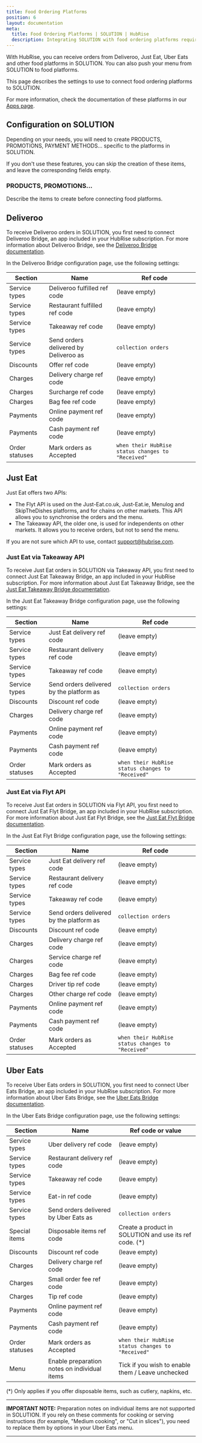 ```yaml
---
title: Food Ordering Platforms
position: 6
layout: documentation
meta:
  title: Food Ordering Platforms | SOLUTION | HubRise
  description: Integrating SOLUTION with food ordering platforms requires you to specify particular ref codes in the configuration page of the delivery platform bridge.
---
```


With HubRise, you can receive orders from Deliveroo, Just Eat, Uber Eats and other food platforms in SOLUTION. You can also push your menu from SOLUTION to food platforms.

This page describes the settings to use to connect food ordering platforms to SOLUTION.

For more information, check the documentation of these platforms in our [Apps page](/apps/food-ordering-platforms).

## Configuration on SOLUTION

Depending on your needs, you will need to create PRODUCTS, PROMOTIONS, PAYMENT METHODS... specific to the platforms in SOLUTION.

If you don't use these features, you can skip the creation of these items, and leave the corresponding fields empty.

### PRODUCTS, PROMOTIONS...

Describe the items to create before connecting food platforms.

## Deliveroo

To receive Deliveroo orders in SOLUTION, you first need to connect Deliveroo Bridge, an app included in your HubRise subscription. For more information about Deliveroo Bridge, see the [Deliveroo Bridge documentation](/apps/deliveroo).

In the Deliveroo Bridge configuration page, use the following settings:

| Section        | Name                                  | Ref code                                          |
| -------------- | ------------------------------------- | ------------------------------------------------- |
| Service types  | Deliveroo fulfilled ref code          | (leave empty)                                     |
| Service types  | Restaurant fulfilled ref code         | (leave empty)                                     |
| Service types  | Takeaway ref code                     | (leave empty)                                     |
| Service types  | Send orders delivered by Deliveroo as | `collection orders`                               |
| Discounts      | Offer ref code                        | (leave empty)                                     |
| Charges        | Delivery charge ref code              | (leave empty)                                     |
| Charges        | Surcharge ref code                    | (leave empty)                                     |
| Charges        | Bag fee ref code                      | (leave empty)                                     |
| Payments       | Online payment ref code               | (leave empty)                                     |
| Payments       | Cash payment ref code                 | (leave empty)                                     |
| Order statuses | Mark orders as Accepted               | `when their HubRise status changes to "Received"` |

## Just Eat

Just Eat offers two APIs:

- The Flyt API is used on the Just-Eat.co.uk, Just-Eat.ie, Menulog and SkipTheDishes platforms, and for chains on other markets. This API allows you to synchronise the orders and the menu.
- The Takeaway API, the older one, is used for independents on other markets. It allows you to receive orders, but not to send the menu.

If you are not sure which API to use, contact support@hubrise.com.

### Just Eat via Takeaway API

To receive Just Eat orders in SOLUTION via Takeaway API, you first need to connect Just Eat Takeaway Bridge, an app included in your HubRise subscription. For more information about Just Eat Takeaway Bridge, see the [Just Eat Takeaway Bridge documentation](/apps/just-eat-takeaway).

In the Just Eat Takeaway Bridge configuration page, use the following settings:

| Section        | Name                                     | Ref code                                          |
| -------------- | ---------------------------------------- | ------------------------------------------------- |
| Service types  | Just Eat delivery ref code               | (leave empty)                                     |
| Service types  | Restaurant delivery ref code             | (leave empty)                                     |
| Service types  | Takeaway ref code                        | (leave empty)                                     |
| Service types  | Send orders delivered by the platform as | `collection orders`                               |
| Discounts      | Discount ref code                        | (leave empty)                                     |
| Charges        | Delivery charge ref code                 | (leave empty)                                     |
| Payments       | Online payment ref code                  | (leave empty)                                     |
| Payments       | Cash payment ref code                    | (leave empty)                                     |
| Order statuses | Mark orders as Accepted                  | `when their HubRise status changes to "Received"` |

### Just Eat via Flyt API

To receive Just Eat orders in SOLUTION via Flyt API, you first need to connect Just Eat Flyt Bridge, an app included in your HubRise subscription. For more information about Just Eat Flyt Bridge, see the [Just Eat Flyt Bridge documentation](/apps/just-eat-flyt).

In the Just Eat Flyt Bridge configuration page, use the following settings:

| Section        | Name                                     | Ref code                                          |
| -------------- | ---------------------------------------- | ------------------------------------------------- |
| Service types  | Just Eat delivery ref code               | (leave empty)                                     |
| Service types  | Restaurant delivery ref code             | (leave empty)                                     |
| Service types  | Takeaway ref code                        | (leave empty)                                     |
| Service types  | Send orders delivered by the platform as | `collection orders`                               |
| Discounts      | Discount ref code                        | (leave empty)                                     |
| Charges        | Delivery charge ref code                 | (leave empty)                                     |
| Charges        | Service charge ref code                  | (leave empty)                                     |
| Charges        | Bag fee ref code                         | (leave empty)                                     |
| Charges        | Driver tip ref code                      | (leave empty)                                     |
| Charges        | Other charge ref code                    | (leave empty)                                     |
| Payments       | Online payment ref code                  | (leave empty)                                     |
| Payments       | Cash payment ref code                    | (leave empty)                                     |
| Order statuses | Mark orders as Accepted                  | `when their HubRise status changes to "Received"` |

## Uber Eats

To receive Uber Eats orders in SOLUTION, you first need to connect Uber Eats Bridge, an app included in your HubRise subscription. For more information about Uber Eats Bridge, see the [Uber Eats Bridge documentation](/apps/uber-eats).

In the Uber Eats Bridge configuration page, use the following settings:

| Section        | Name                                         | Ref code or value                                       |
| -------------- | -------------------------------------------- | ------------------------------------------------------- |
| Service types  | Uber delivery ref code                       | (leave empty)                                           |
| Service types  | Restaurant delivery ref code                 | (leave empty)                                           |
| Service types  | Takeaway ref code                            | (leave empty)                                           |
| Service types  | Eat-in ref code                              | (leave empty)                                           |
| Service types  | Send orders delivered by Uber Eats as        | `collection orders`                                     |
| Special items  | Disposable items ref code                    | Create a product in SOLUTION and use its ref code. (\*) |
| Discounts      | Discount ref code                            | (leave empty)                                           |
| Charges        | Delivery charge ref code                     | (leave empty)                                           |
| Charges        | Small order fee ref code                     | (leave empty)                                           |
| Charges        | Tip ref code                                 | (leave empty)                                           |
| Payments       | Online payment ref code                      | (leave empty)                                           |
| Payments       | Cash payment ref code                        | (leave empty)                                           |
| Order statuses | Mark orders as Accepted                      | `when their HubRise status changes to "Received"`       |
| Menu           | Enable preparation notes on individual items | Tick if you wish to enable them / Leave unchecked       |

(\*) Only applies if you offer disposable items, such as cutlery, napkins, etc.

---

**IMPORTANT NOTE:** Preparation notes on individual items are not supported in SOLUTION. If you rely on these comments for cooking or serving instructions (for example, "Medium cooking", or "Cut in slices"), you need to replace them by options in your Uber Eats menu.

---

